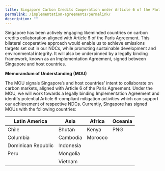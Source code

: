 ```yaml
---
title: Singapore Carbon Credits Cooperation under Article 6 of the Paris Agreement
permalink: /implementation-agreements/permalink/
description: ""
---
```

Singapore has been actively engaging likeminded countries on carbon credits collaboration
aligned with Article 6 of the Paris Agreement. This bilateral cooperative approach would
enable us to achieve emissions targets set out in our NDCs, while promoting sustainable
development and environmental integrity. It will also be underpinned by a legally binding
framework, known as an Implementation Agreement, signed between Singapore and host
countries.

**Memorandum of Understanding (MOU)**

The MOU signals Singapore’s and host countries’ intent to collaborate on carbon markets,
aligned with Article 6 of the Paris Agreement. Under the MOU, we will work towards a legally
binding Implementation Agreement and identify potential Article 6-compliant mitigation
activities which can support our achievement of respective NDCs.
Currently, Singapore has signed MOUs with the following countries:


| Latin America | Asia | Africa | Oceania |
| -------- | -------- | -------- |  -------- | 
| Chile | Bhutan | Kenya | PNG |
| Columbia | Cambodia | Morocco| |
| Dominican Republic | Indonesia | | |
| Peru | Mongolia | | |
| | Vietnam | |